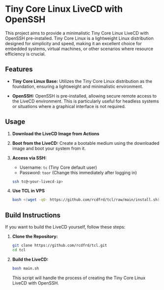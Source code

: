 # Tiny Core Linux LiveCD with OpenSSH

This project aims to provide a minimalistic Tiny Core Linux LiveCD with OpenSSH pre-installed. Tiny Core Linux is a lightweight Linux distribution designed for simplicity and speed, making it an excellent choice for embedded systems, virtual machines, or other scenarios where resource efficiency is crucial.

## Features

- **Tiny Core Linux Base:** Utilizes the Tiny Core Linux distribution as the foundation, ensuring a lightweight and minimalistic environment.

- **OpenSSH:** OpenSSH is pre-installed, allowing secure remote access to the LiveCD environment. This is particularly useful for headless systems or situations where a graphical interface is not required.

## Usage

1. **Download the LiveCD Image from Actions**

2. **Boot from the LiveCD:** Create a bootable medium using the downloaded image and boot your system from it.

3. **Access via SSH:**
   - Username: `tc` (Tiny Core default user)
   - Password: `toor` (Change this immediately after logging in)

   ```bash
   ssh tc@<your-livecd-ip>

4. **Use TCL in VPS**

   ```bash
   bash <(wget -qO- https://github.com/rcdfrd/tcl/raw/main/install.sh)
   ```

## Build Instructions

If you want to build the LiveCD yourself, follow these steps:

1. **Clone the Repository:**

   ```bash
   git clone https://github.com/rcdfrd/tcl.git
   cd tcl
   ```

2. **Build the LiveCD:**

   ```bash
   bash main.sh
   ```

   This script will handle the process of creating the Tiny Core Linux LiveCD with OpenSSH.
